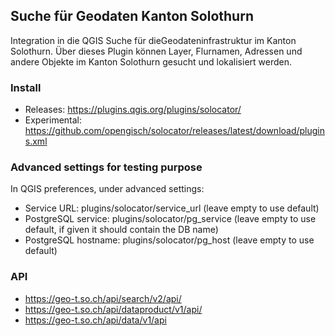 

## Suche für Geodaten Kanton Solothurn

Integration in die QGIS Suche für dieGeodateninfrastruktur im Kanton Solothurn. Über dieses Plugin können Layer, Flurnamen, Adressen und andere Objekte im Kanton Solothurn gesucht und lokalisiert werden.

### Install

* Releases: https://plugins.qgis.org/plugins/solocator/
* Experimental: https://github.com/opengisch/solocator/releases/latest/download/plugins.xml

### Advanced settings for testing purpose

In QGIS preferences, under advanced settings:
* Service URL: plugins/solocator/service_url (leave empty to use default)
* PostgreSQL service: plugins/solocator/pg_service (leave empty to use default, if given it should contain the DB name) 
* PostgreSQL hostname: plugins/solocator/pg_host (leave empty to use default) 

### API

* https://geo-t.so.ch/api/search/v2/api/
* https://geo-t.so.ch/api/dataproduct/v1/api/
* https://geo-t.so.ch/api/data/v1/api
